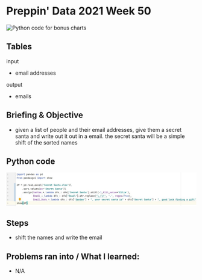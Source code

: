# Preppin' Data 2021 Week 50
<img src='2020 w50.jpg?raw=true' alt="Python code for bonus charts">

## Tables
input
* email addresses

output
* emails

## Briefing & Objective
* given a list of people and their email addresses, give them a secret santa and write out it out in a email. the secret santa will be a simple shift of the sorted names

## Python code
<a href="solution.py">
<img src='code snippit.jpg?raw=true' alt="Python code">
</a>

##  Steps
* shift the names and write the email

## Problems ran into / What I learned:
* N/A
